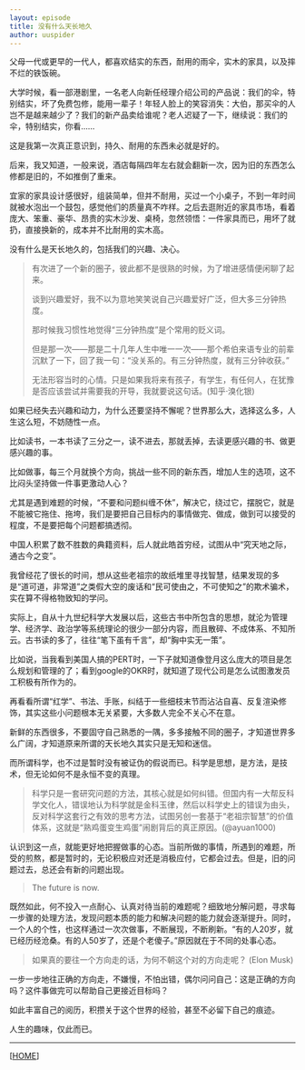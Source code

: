```yaml
---
layout: episode
title: 没有什么天长地久
author: uuspider
---
```

父母一代或更早的一代人，都喜欢结实的东西，耐用的雨伞，实木的家具，以及摔不烂的铁饭碗。

大学时候，看一部港剧里，一名老人向新任经理介绍公司的产品说：我们的伞，特别结实，坏了免费包修，能用一辈子！年轻人脸上的笑容消失：大伯，那买伞的人岂不是越来越少了？我们的新产品卖给谁呢？老人迟疑了一下，继续说：我们的伞，特别结实，你看……

这是我第一次真正意识到，持久、耐用的东西未必就是好的。

后来，我又知道，一般来说，酒店每隔四年左右就会翻新一次，因为旧的东西怎么修都是旧的，不如推倒了重来。

宜家的家具设计感很好，组装简单，但并不耐用，买过一个小桌子，不到一年时间就被水泡出一个鼓包，感觉他们的质量真不咋样。之后去逛附近的家具市场，看着庞大、笨重、豪华、昂贵的实木沙发、桌椅，忽然领悟：一件家具而已，用坏了就扔，直接换新的，成本并不比耐用的实木高。

没有什么是天长地久的，包括我们的兴趣、决心。

>有次进了一个新的圈子，彼此都不是很熟的时候，为了增进感情便闲聊了起来。
>
>谈到兴趣爱好，我不以为意地笑笑说自己兴趣爱好广泛，但大多三分钟热度。
>
>那时候我习惯性地觉得“三分钟热度”是个常用的贬义词。
>
>但是那一次——那是二十几年人生中唯一一次——那个希伯来语专业的前辈沉默了一下，回了我一句：“没关系的。有三分钟热度，就有三分钟收获。”
>
>无法形容当时的心情。只是如果我将来有孩子，有学生，有任何人，在犹豫是否应该尝试并需要我的开导，我就要说这句话。(知乎·溴化银)

如果已经失去兴趣和动力，为什么还要坚持不懈呢？世界那么大，选择这么多，人生这么短，不妨随性一点。

比如读书，一本书读了三分之一，读不进去，那就丢掉，去读更感兴趣的书、做更感兴趣的事。

比如做事，每三个月就换个方向，挑战一些不同的新东西，增加人生的选项，这不比闷头坚持做一件事更激动人心？

尤其是遇到难题的时候，“不要和问题纠缠不休”，解决它，绕过它，摆脱它，就是不能被它拖住、拖垮，我们是要把自己目标内的事情做完、做成，做到可以接受的程度，不是要把每个问题都搞透彻。

中国人积累了数不胜数的典籍资料，后人就此皓首穷经，试图从中“究天地之际，通古今之变”。

我曾经花了很长的时间，想从这些老祖宗的故纸堆里寻找智慧，结果发现的多是“道可道，非常道”之类假大空的废话和“民可使由之，不可使知之”的欺术骗术，实在算不得格物致知的学问。

实际上，自从十九世纪科学大发展以后，这些古书中所包含的思想，就沦为管理学、经济学、政治学等系统理论的很少一部分内容，而且散碎、不成体系、不知所云。古书读的多了，往往“笔下虽有千言”，却“胸中实无一策”。

比如说，当我看到美国人搞的PERT时，一下子就知道像登月这么庞大的项目是怎么规划和管理的了；看到google的OKR时，就知道了现代公司是怎么试图激发员工积极有所作为的。

再看看所谓“红学”、书法、手账，纠结于一些细枝末节而沾沾自喜、反复渲染修饰，其实这些小问题根本无关紧要，大多数人完全不关心不在意。

新鲜的东西很多，不要固守自己熟悉的一隅，多多接触不同的圈子，才知道世界多么广阔，才知道原来所谓的天长地久其实只是无知和迷信。

而所谓科学，也不过是暂时没有被证伪的假说而已。科学是思想，是方法，是技术，但无论如何不是永恒不变的真理。

>科学只是一套研究问题的方法，其核心就是如何纠错。但国内有一大帮反科学文化人，错误地认为科学就是金科玉律，然后以科学史上的错误为由头，反对科学这套行之有效的思考方法，试图另创一套基于“老祖宗智慧”的价值体系，这就是“熟鸡蛋变生鸡蛋”闹剧背后的真正原因。(@ayuan1000)

认识到这一点，就能更好地把握做事的心态。当前所做的事情，所遇到的难题，所受的煎熬，都是暂时的，无论积极应对还是消极应付，它都会过去。但是，旧的问题过去，总还会有新的问题出现。

>The future is now.

既然如此，何不投入一点耐心、认真对待当前的难题呢？细致地分解问题，寻求每一步骤的处理方法，发现问题本质的能力和解决问题的能力就会逐渐提升。同时，一个人的个性，也这样通过一次次做事，不断展现，不断刷新。“有的人20岁，就已经历经沧桑。有的人50岁了，还是个老傻子。”原因就在于不同的处事心态。

>如果真的要往一个方向走的话，为何不朝这个对的方向走呢？ (Elon Musk)

一步一步地往正确的方向走，不嫌慢，不怕出错，偶尔问问自己：这是正确的方向吗？这件事做完可以帮助自己更接近目标吗？

如此丰富自己的阅历，积攒关于这个世界的经验，甚至不必留下自己的痕迹。

人生的趣味，仅此而已。


***

[[HOME][episode]]

[episode]:http://about.uuspider.com/2019/06/02/episodeindex.html

[ref01]:https://movie.douban.com/subject/3329893/

[ref02]:https://www.zhihu.com/question/50364335/answer/165361969

[ref03]:https://twitter.com/ayuan1000/status/1387208124839329792
